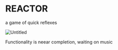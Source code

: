 # REACTOR
a game of quick reflexes

![Untitled](https://user-images.githubusercontent.com/86641253/129374797-b17a0f99-e403-4d1f-bc51-65f258df0007.jpg)


Functionality is neear completion, waiting on music
